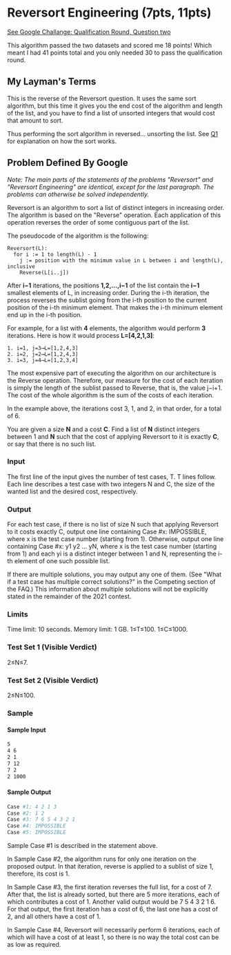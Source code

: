 # Reversort Engineering (7pts, 11pts)
 [See Google Challange: Qualification Round, Question two](https://codingcompetitions.withgoogle.com/codejam/round/000000000043580a/00000000006d12d7)
 
 This algorithm passed the two datasets and scored me 18 points! Which meant I had 41 points total and you only needed 30 to pass the qualification round.
 
## My Layman's Terms

This is the reverse of the Reversort question. It uses the same sort algorithm, but this time it gives you the end cost of the algorithm and length of the list,
and you have to find a list of unsorted integers that would cost that amount to sort. 

Thus performing the sort algorithm in reversed... unsorting the list. See [Q1](../Q1_Reversort/README.md) for explanation on how the sort works.

## Problem Defined By Google
*Note: The main parts of the statements of the problems "Reversort" and "Reversort Engineering" are identical, except for the last paragraph. The problems can otherwise be solved independently.*

Reversort is an algorithm to sort a list of distinct integers in increasing order. The algorithm is based on the "Reverse" operation. Each application of this operation reverses the order of some contiguous part of the list.

The pseudocode of the algorithm is the following:

```
Reversort(L):   
  for i := 1 to length(L) - 1   
    j := position with the minimum value in L between i and length(L), inclusive   
    Reverse(L[i..j])
```
After **i−1** iterations, the positions **1,2,…,i−1** of the list contain the **i−1** smallest elements of L, in increasing order. During the i-th iteration, the process reverses the sublist going from the i-th position to the current position of the i-th minimum element. That makes the i-th minimum element end up in the i-th position.

For example, for a list with **4** elements, the algorithm would perform **3** iterations. Here is how it would process **L=[4,2,1,3]**:

```
1. i=1, j=3⟶L=[1,2,4,3]
2. i=2, j=2⟶L=[1,2,4,3]
3. i=3, j=4⟶L=[1,2,3,4]
```

The most expensive part of executing the algorithm on our architecture is the Reverse operation. Therefore, our measure for the cost of each iteration is simply the length of the sublist passed to Reverse, that is, the value j−i+1. The cost of the whole algorithm is the sum of the costs of each iteration.

In the example above, the iterations cost 3, 1, and 2, in that order, for a total of 6.

You are given a size **N** and a cost **C**. Find a list of **N** distinct integers between 1 and **N** such that the cost of applying Reversort to it is exactly **C**, or say that there is no such list.

### Input
The first line of the input gives the number of test cases, T. T lines follow. Each line describes a test case with two integers N and C, the size of the wanted list and the desired cost, respectively.

### Output
For each test case, if there is no list of size N such that applying Reversort to it costs exactly C, output one line containing Case #x: IMPOSSIBLE, where x is the test case number (starting from 1). Otherwise, output one line containing Case #x: y1 y2 ... yN, where x is the test case number (starting from 1) and each yi is a distinct integer between 1 and N, representing the i-th element of one such possible list.

If there are multiple solutions, you may output any one of them. (See "What if a test case has multiple correct solutions?" in the Competing section of the FAQ.) This information about multiple solutions will not be explicitly stated in the remainder of the 2021 contest.

### Limits
Time limit: 10 seconds.
Memory limit: 1 GB.
1≤T≤100.
1≤C≤1000.

### Test Set 1 (Visible Verdict)
2≤N≤7.

### Test Set 2 (Visible Verdict)
2≤N≤100.

### Sample
#### Sample Input
```bash
5
4 6
2 1
7 12
7 2
2 1000
```

#### Sample Output
```bash
Case #1: 4 2 1 3
Case #2: 1 2
Case #3: 7 6 5 4 3 2 1
Case #4: IMPOSSIBLE
Case #5: IMPOSSIBLE
```

Sample Case #1 is described in the statement above.

In Sample Case #2, the algorithm runs for only one iteration on the proposed output. In that iteration, reverse is applied to a sublist of size 1, therefore, its cost is 1.

In Sample Case #3, the first iteration reverses the full list, for a cost of 7. After that, the list is already sorted, but there are 5 more iterations, each of which contributes a cost of 1. Another valid output would be 7 5 4 3 2 1 6. For that output, the first iteration has a cost of 6, the last one has a cost of 2, and all others have a cost of 1.

In Sample Case #4, Reversort will necessarily perform 6 iterations, each of which will have a cost of at least 1, so there is no way the total cost can be as low as required.
